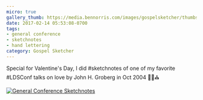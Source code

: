 ```yaml
---
micro: true
gallery_thumb: https://media.bennorris.com/images/gospelsketcher/thumbs/oct-04-groberg.jpg
date: 2017-02-14 05:53:08-0700
tags:
- general conference
- sketchnotes
- hand lettering
category: Gospel Sketcher
---
```


Special for Valentine's Day, I did #sketchnotes of one of my favorite #LDSConf talks on love by John H. Groberg in Oct 2004 ✍🏼⛪️

[![General Conference Sketchnotes](https://media.bennorris.com/images/gospelsketcher/general-conference/oct-04-groberg.jpg)](https://media.bennorris.com/images/gospelsketcher/general-conference/oct-04-groberg.jpg)
